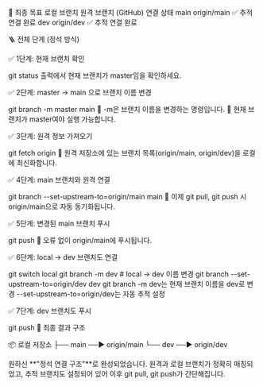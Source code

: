 🎯 최종 목표
로컬 브랜치	원격 브랜치 (GitHub)	연결 상태
main	origin/main	✅ 추적 연결 완료
dev	origin/dev	✅ 추적 연결 완료

🪜 전체 단계 (정석 방식)

✅ 1단계: 현재 브랜치 확인

git status
출력에서 현재 브랜치가 master임을 확인하세요.

✅ 2단계: master → main 으로 브랜치 이름 변경

git branch -m master main
🔹 -m은 브랜치 이름을 변경하는 명령입니다.
🔹 현재 브랜치가 master여야 실행 가능합니다.

✅ 3단계: 원격 정보 가져오기

git fetch origin
🔹 원격 저장소에 있는 브랜치 목록(origin/main, origin/dev)을 로컬에 최신화합니다.

✅ 4단계: main 브랜치와 원격 연결

git branch --set-upstream-to=origin/main main
🔹 이제 git pull, git push 시 origin/main으로 자동 동기화됩니다.

✅ 5단계: 변경된 main 브랜치 푸시

git push
🔹 오류 없이 origin/main에 푸시됩니다.

✅ 6단계: local → dev 브랜치도 연결

git switch local
git branch -m dev               # local → dev 이름 변경
git branch --set-upstream-to=origin/dev dev
git branch -m dev는 현재 브랜치 이름을 dev로 변경
--set-upstream-to=origin/dev는 자동 추적 설정

✅ 7단계: dev 브랜치도 푸시

git push
🧾 최종 결과 구조

📦 로컬 저장소
├── main ──▶ origin/main
└── dev  ──▶ origin/dev

원하신 **"정석 연결 구조"**로 완성되었습니다.
원격과 로컬 브랜치가 정확히 매칭되었고, 추적 브랜치도 설정되어 있어 이후 git pull, git push가 간단해집니다.